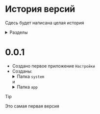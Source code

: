# История версий 
Сдесь будет написана целая история 
<details><summary>Разделы</summary></details>

# 0.0.1
 - Создано первое приложение `Настройки`
 - Созданы: <details><summary>Папка `system`</summary>`system`,`button.1`</details>
 и <details><summary>Папка `app`</summary> `setting.com`</details>
 
>[!TIP]
>Это самая первая версия

